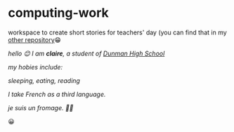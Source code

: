 # computing-work
workspace to create short stories for teachers' day (you can find that in my [other repository](https://github.com/claire-lee-dhs/teachers-day)😁

*hello 😊*
*I am **claire**, a student of [Dunman High School](https://dunmanhigh.moe.edu.sg/)*

*my hobies include:*

*sleeping, eating, reading*

*I take French as a third language.*

*je suis un fromage. 🧀🥔*

😀
